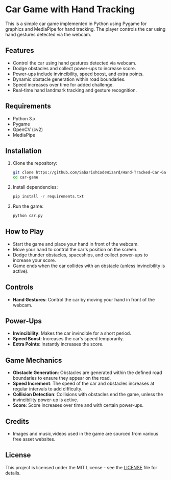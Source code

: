 

# Car Game with Hand Tracking

This is a simple car game implemented in Python using Pygame for graphics and MediaPipe for hand tracking. The player controls the car using hand gestures detected via the webcam.

## Features

- Control the car using hand gestures detected via webcam.
- Dodge obstacles and collect power-ups to increase score.
- Power-ups include invincibility, speed boost, and extra points.
- Dynamic obstacle generation within road boundaries.
- Speed increases over time for added challenge.
- Real-time hand landmark tracking and gesture recognition.

## Requirements

- Python 3.x
- Pygame
- OpenCV (cv2)
- MediaPipe

## Installation

1. Clone the repository:

   ```bash
   git clone https://github.com/SabarishCodeWizard/Hand-Tracked-Car-Game-using-Pygame-and-MediaPipe.git
   cd car-game
   ```

2. Install dependencies:

   ```bash
   pip install -r requirements.txt
   ```

3. Run the game:

   ```bash
   python car.py
   ```

## How to Play

- Start the game and place your hand in front of the webcam.
- Move your hand to control the car's position on the screen.
- Dodge thunder obstacles, spaceships, and collect power-ups to increase your score.
- Game ends when the car collides with an obstacle (unless invincibility is active).

## Controls

- **Hand Gestures**: Control the car by moving your hand in front of the webcam.

## Power-Ups

- **Invincibility**: Makes the car invincible for a short period.
- **Speed Boost**: Increases the car's speed temporarily.
- **Extra Points**: Instantly increases the score.

## Game Mechanics

- **Obstacle Generation**: Obstacles are generated within the defined road boundaries to ensure they appear on the road.
- **Speed Increment**: The speed of the car and obstacles increases at regular intervals to add difficulty.
- **Collision Detection**: Collisions with obstacles end the game, unless the invincibility power-up is active.
- **Score**: Score increases over time and with certain power-ups.

## Credits

- Images and music,videos used in the game are sourced from various free asset websites.

## License

This project is licensed under the MIT License - see the [LICENSE](LICENSE) file for details.
